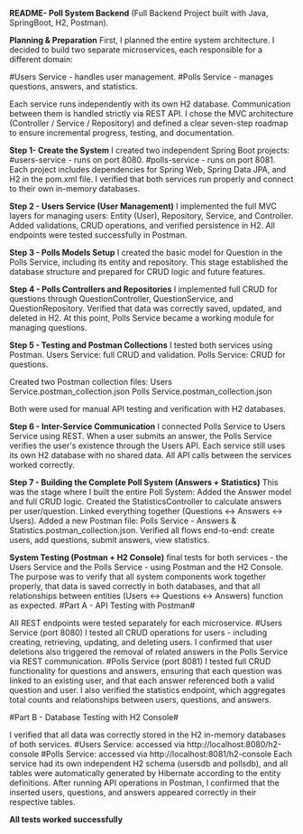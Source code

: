 **README- Poll System Backend**
(Full Backend Project built with Java, SpringBoot, H2, Postman).

**Planning \& Preparation**
First, I planned the entire system architecture.
I decided to build two separate microservices, each responsible for a different domain:

\#Users Service - handles user management.
\#Polls Service - manages questions, answers, and statistics.

Each service runs independently with its own H2 database.
Communication between them is handled strictly via REST API.
I chose the MVC architecture (Controller / Service / Repository) and defined a clear seven-step roadmap to ensure incremental progress, testing, and documentation.

**Step 1- Create the System**
I created two independent Spring Boot projects:
\#users-service - runs on port 8080.
\#polls-service - runs on port 8081.
Each project includes dependencies for Spring Web, Spring Data JPA, and H2 in the pom.xml file.
I verified that both services run properly and connect to their own in-memory databases.

**Step 2 - Users Service (User Management)**
I implemented the full MVC layers for managing users:
Entity (User), Repository, Service, and Controller.
Added validations, CRUD operations, and verified persistence in H2.
All endpoints were tested successfully in Postman.

**Step 3 - Polls Models Setup**
I created the basic model for Question in the Polls Service, including its entity and repository.
This stage established the database structure and prepared for CRUD logic and future features.

**Step 4 - Polls Controllers and Repositories**
I implemented full CRUD for questions through QuestionController, QuestionService, and QuestionRepository.
Verified that data was correctly saved, updated, and deleted in H2.
At this point, Polls Service became a working module for managing questions.

**Step 5 - Testing and Postman Collections**
I tested both services using Postman.
Users Service: full CRUD and validation.
Polls Service: CRUD for questions.

Created two Postman collection files:
Users Service.postman\_collection.json
Polls Service.postman\_collection.json

Both were used for manual API testing and verification with H2 databases.

**Step 6 - Inter-Service Communication**
I connected Polls Service to Users Service using REST.
When a user submits an answer, the Polls Service verifies the user's existence through the Users API.
Each service still uses its own H2 database with no shared data.
All API calls between the services worked correctly.

**Step 7 - Building the Complete Poll System (Answers + Statistics)**
This was the stage where I built the entire Poll System:
Added the Answer model and full CRUD logic.
Created the StatisticsController to calculate answers per user/question.
Linked everything together (Questions <-> Answers <-> Users).
Added a new Postman file: Polls Service - Answers \& Statistics.postman\_collection.json.
Verified all flows end-to-end: create users, add questions, submit answers, view statistics.

**System Testing (Postman + H2 Console)**
final tests for both services - the Users Service and the Polls Service - using Postman and the H2 Console.
The purpose was to verify that all system components work together properly, that data is saved correctly in both databases, and that all relationships between entities (Users <-> Questions <-> Answers) function as expected.
#Part A - API Testing with Postman#

All REST endpoints were tested separately for each microservice.
#Users Service (port 8080)
I tested all CRUD operations for users - including creating, retrieving, updating, and deleting users.
I confirmed that user deletions also triggered the removal of related answers in the Polls Service via REST communication.
#Polls Service (port 8081)
I tested full CRUD functionality for questions and answers, ensuring that each question was linked to an existing user, and that each answer referenced both a valid question and user.
I also verified the statistics endpoint, which aggregates total counts and relationships between users, questions, and answers.

#Part B - Database Testing with H2 Console#

I verified that all data was correctly stored in the H2 in-memory databases of both services.
#Users Service: accessed via http://localhost:8080/h2-console
#Polls Service: accessed via http://localhost:8081/h2-console
Each service had its own independent H2 schema (usersdb and pollsdb), and all tables were automatically generated by Hibernate according to the entity definitions.
After running API operations in Postman, I confirmed that the inserted users, questions, and answers appeared correctly in their respective tables.

**All tests worked successfully**

